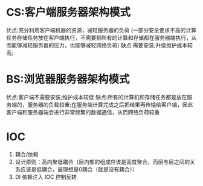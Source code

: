 # CS:客户端服务器架构模式
优点:充分利用客户端机器的资源，减轻服务器的负荷
(一部分安全要求不高的计算任务存储任务放在客户端执行，不需要把所有的计算和存储都在服务器端执行，从而能够减轻服务器的压力，也能够减轻网络负荷)
缺点:需要安装;升级维护成本较高;

# BS:浏览器服务器架构模式
优点:客户端不需要安装;维护成本较低
缺点:所有的计算机和存储任务都是放在服务端的，服务器的负载较重;在服务端计算完成之后把结果再传输给客户端，因此客户端和服务器端会进行非常频繁的数据通信，从而网络负荷较重

# IOC
1) 耦合/依赖
2) 设计原则：高内聚低耦合（层内部的组成应该是高度聚合，而层与层之间的关系应该是低耦合，最理想是0耦合（就是没有耦合））
3) DI 依赖注入 IOC 控制反转